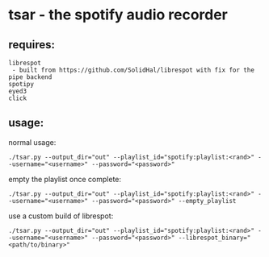 # tsar - the spotify audio recorder

## requires:
```
librespot
 - built from https://github.com/SolidHal/librespot with fix for the pipe backend
spotipy
eyed3
click
```

## usage:

normal usage:
```
./tsar.py --output_dir="out" --playlist_id="spotify:playlist:<rand>" --username="<username>" --password="<password>"
```

empty the playlist once complete:
```
./tsar.py --output_dir="out" --playlist_id="spotify:playlist:<rand>" --username="<username>" --password="<password>" --empty_playlist
```

use a custom build of librespot:
```
./tsar.py --output_dir="out" --playlist_id="spotify:playlist:<rand>" --username="<username>" --password="<password>" --librespot_binary="<path/to/binary>"
```

